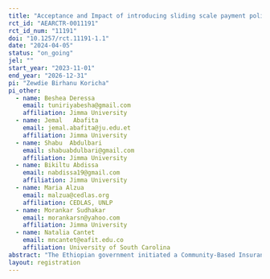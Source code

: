 ```yaml
---
title: "Acceptance and Impact of introducing sliding scale payment policy into CBHI in Ethiopia: Randomized controlled trial "
rct_id: "AEARCTR-0011191"
rct_id_num: "11191"
doi: "10.1257/rct.11191-1.1"
date: "2024-04-05"
status: "on_going"
jel: ""
start_year: "2023-11-01"
end_year: "2026-12-31"
pi: "Zewdie Birhanu Koricha"
pi_other:
  - name: Beshea Deressa
    email: tuniriyabesha@gmail.com
    affiliation: Jimma University
  - name: Jemal   Abafita
    email: jemal.abafita@ju.edu.et
    affiliation: Jimma University
  - name: Shabu  Abdulbari
    email: shabuabdulbari@gmail.com
    affiliation: Jimma University
  - name: Bikiltu Abdissa
    email: nabdissa19@gmail.com
    affiliation: Jimma University
  - name: Maria Alzua
    email: malzua@cedlas.org
    affiliation: CEDLAS, UNLP
  - name: Morankar Sudhakar
    email: morankarsn@yahoo.com
    affiliation: Jimma University
  - name: Natalia Cantet
    email: mncantet@eafit.edu.co
    affiliation: University of South Carolina
abstract: "The Ethiopian government initiated a Community-Based Insurance scheme (CBHI) in 2011 to enhance financial protection for the informal sector. As of 2020, 8.4 million households were enrolled in the scheme. However, one of the CBHI's challenges is that households contribute an equal amount of premium (flat-rate contribution in majority of the settings across the country) regardless of their economic status and ability to pay. This adversely affected the lower-income households, sustainability, and equity of the program. To address this challenge, a new policy initiative, a sliding scale (SS-CBHI) contribution system based on households’ economic status is under consideration. This study is intended to evaluate the impact of introducing the new policy initiative using a Randomized controlled trial (RCT).The new policy initiative will be implemented in both rural and urban areas of these regions. Randomization will be conducted at the district level. A total of 5200 households will participate in the study. Households in the control areas will continue paying fixed rates whereas the households in the treatment areas will pay differential rates based on socio-economic status.  "
layout: registration
---
```


